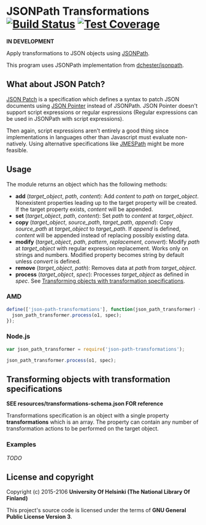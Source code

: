 # JSONPath Transformations [![Build Status](https://travis-ci.org/NatLibFi/record-loader-prototypes.svg)](https://travis-ci.org/NatLibFi/json-path-transformations) [![Test Coverage](https://codeclimate.com/github/NatLibFi/json-path-transformations/badges/coverage.svg)](https://codeclimate.com/github/NatLibFi/json-path-transformations/coverage)

**IN DEVELOPMENT**

Apply transformations to JSON objects using [JSONPath](http://goessner.net/articles/JsonPath/).

This program uses JSONPath implementation from [dchester/jsonpath](https://github.com/dchester/jsonpath).
     
## What about JSON Patch?

[JSON Patch](http://jsonpatch.com/) is a specification which defines a syntax to patch JSON documents using [JSON Pointer](https://tools.ietf.org/html/rfc6901) instead of JSONPath. JSON Pointer doesn't support script expressions or regular expressions (Regular expressions can be used in JSONPath with script expressions).

Then again, script expressions aren't entirely a good thing since implementations in languages other than Javascript must evaluate non-natively. Using alternative specifications like [JMESPath](http://jmespath.org/) might be more feasible.

## Usage

The module returns an object which has the following methods:

* **add** (*target_object*, *path*, *content*): Add *content* to *path* on *target_object*. Nonexistent properties leading up to the target property will be created. If the target property exists, *content* will be appended. 
* **set** (*target_object*, *path*, *content*): Set *path* to *content* at *target_object*.
* **copy** (*target_object*, *source_path*, *target_path*, *append*): Copy *source_path* at *target_object* to *target_path*. If *append* is defined, *content* will be appended instead of replacing possibly existing data.
* **modify** (*target_object*, *path*, *pattern*, *replacement*, *convert*): Modify *path* at *target_object* with regular expression replacement. Works only on strings and numbers. Modified property becomes string by default unless *convert* is defined.
* **remove** (*target_object*, *path*): Removes data at *path* from *target_object*.
* **process** (*target_object*, *spec*): Processes *target_object* as defined in *spec*. See [Transforming objects with transformation specifications](#transforming-objects-with-transformation-specifications).

### AMD

```javascript
define(['json-path-transformations'], function(json_path_transformer) {
  json_path_transformer.process(o1, spec);
});
```

### Node.js

```javascript
var json_path_transformer = require('json-path-transformations');

json_path_transformer.process(o1, spec);

```

## Transforming objects with transformation specifications

**SEE resources/transformations-schema.json FOR reference**

Transformations specification is an object with a single property **transformations** which is an array. The property can contain any number of transformation actions to be performed on the target object.

### Examples

*TODO*

## License and copyright

Copyright (c) 2015-2106 **University Of Helsinki (The National Library Of Finland)**

This project's source code is licensed under the terms of **GNU General Public License Version 3**.
